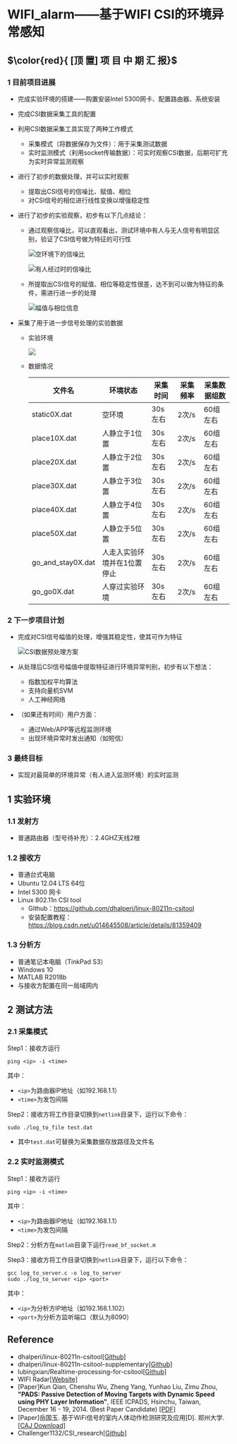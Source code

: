 # WIFI_alarm——基于WIFI CSI的环境异常感知

##  $\color{red}{ [顶 置] 项 目 中 期 汇 报}$

### 1 目前项目进展

- 完成实验环境的搭建——购置安装Intel 5300网卡、配置路由器、系统安装

- 完成CSI数据采集工具的配置

- 利用CSI数据采集工具实现了两种工作模式

  - 采集模式（将数据保存为文件）：用于采集测试数据
  - 实时监测模式（利用socket传输数据）：可实时观察CSI数据，后期可扩充为实时异常监测观察

- 进行了初步的数据处理，并可以实时观察

  - 提取出CSI信号的信噪比、赋值、相位
  - 对CSI信号的相位进行线性变换以增强稳定性

- 进行了初步的实验观察，初步有以下几点结论：

  - 通过观察信噪比，可以直观看出，测试环境中有人与无人信号有明显区别，验证了CSI信号做为特征的可行性

    ![空环境下的信噪比](C:\Users\54920\AppData\Roaming\Typora\typora-user-images\1575516167679.png)

    ![有人经过时的信噪比](C:\Users\54920\AppData\Roaming\Typora\typora-user-images\1575516309250.png)

  - 所提取出CSI信号的赋值、相位等稳定性很差，达不到可以做为特征的条件，需进行进一步的处理

    ![幅值与相位信息](C:\Users\54920\AppData\Roaming\Typora\typora-user-images\1575516462943.png)

- 采集了用于进一步信号处理的实验数据

  - 实验环境

    ![](C:\Users\54920\AppData\Roaming\Typora\typora-user-images\1575514639929.png)

  - 数据情况

    | 文件名            | 环境状态                    | 采集时间 | 采集频率 | 采集数据组数 |
    | ----------------- | --------------------------- | -------- | -------- | ------------ |
    | static0X.dat      | 空环境                      | 30s左右  | 2次/s    | 60组左右     |
    | place10X.dat      | 人静立于1位置               | 30s左右  | 2次/s    | 60组左右     |
    | place20X.dat      | 人静立于2位置               | 30s左右  | 2次/s    | 60组左右     |
    | place30X.dat      | 人静立于3位置               | 30s左右  | 2次/s    | 60组左右     |
    | place40X.dat      | 人静立于4位置               | 30s左右  | 2次/s    | 60组左右     |
    | place50X.dat      | 人静立于5位置               | 30s左右  | 2次/s    | 60组左右     |
    | go_and_stay0X.dat | 人走入实验环境并在1位置停止 | 30s左右  | 2次/s    | 60组左右     |
    | go_go0X.dat       | 人穿过实验环境              | 30s左右  | 2次/s    | 60组左右     |

### 2 下一步项目计划

- 完成对CSI信号幅值的处理，增强其稳定性，使其可作为特征

  ![CSI数据预处理方案](C:\Users\54920\AppData\Roaming\Typora\typora-user-images\1575515220180.png)

- 从处理后CSI信号幅值中提取特征进行环境异常判别，初步有以下想法：
  - 指数加权平均算法
  - 支持向量机SVM
  - 人工神经网络
- （如果还有时间）用户方面：
  - 通过Web/APP等远程监测环境
  - 出现环境异常时发出通知（如短信）

### 3 最终目标

- 实现对最简单的环境异常（有人进入监测环境）的实时监测







## 1 实验环境

### 1.1 发射方

- 普通路由器（型号待补充）：2.4GHZ天线2根

### 1.2 接收方

- 普通台式电脑
- Ubuntu 12.04 LTS 64位
- Intel 5300 网卡
- Linux 802.11n CSI tool
  - Github：https://github.com/dhalperi/linux-80211n-csitool
  - 安装配置教程：https://blog.csdn.net/u014645508/article/details/81359409

### 1.3 分析方

- 普通笔记本电脑（TinkPad S3）
- Windows 10
- MATLAB R2018b
- 与接收方配置在同一局域网内

## 2 测试方法

### 2.1 采集模式

Step1：接收方运行

```shell
ping <ip> -i <time>
```

其中：

- `<ip>`为路由器IP地址（如192.168.1.1）
- `<time>`为发包间隔

Step2：接收方将工作目录切换到`netlink`目录下，运行以下命令：

```shell
sudo ./log_to_file test.dat
```

- 其中`test.dat`可替换为采集数据存放路径及文件名

### 2.2 实时监测模式

Step1：接收方运行

```shell
ping <ip> -i <time>
```

其中：

- `<ip>`为路由器IP地址（如192.168.1.1）
- `<time>`为发包间隔

Step2：分析方在`matlab`目录下运行`read_bf_socket.m`

Step3：接收方将工作目录切换到`netlink`目录下，运行以下命令：

```shell
gcc log_to_server.c -o log_to_server
sudo ./log_to_server <ip> <port>
```

其中：

- `<ip>`为分析方IP地址（如192.168.1.102）
- `<port>`为分析方监听端口（默认为8090）



## Reference

- dhalperi/linux-80211n-csitool[[Github]](https://github.com/dhalperi/linux-80211n-csitool)
- dhalperi/linux-80211n-csitool-supplementary[[Github]](https://github.com/dhalperi/linux-80211n-csitool-supplementary)
- lubingxian/Realtime-processing-for-csitool[[Github]](https://github.com/lubingxian/Realtime-processing-for-csitool)
- WIFI Radar[[Website]](http://tns.thss.tsinghua.edu.cn/wifiradar/index_chi.html)
- [Paper]Kun Qian, Chenshu Wu, Zheng Yang, Yunhao Liu, Zimu Zhou, **"PADS: Passive Detection of Moving Targets with Dynamic Speed using PHY Layer Information"**, IEEE ICPADS, Hsinchu, Taiwan, December 16 - 19, 2014. (Best Paper Candidate) [[PDF]](http://tns.thss.tsinghua.edu.cn/~cswu/papers/ICPADS14_PADS_paper.pdf)
- [Paper]岳国玉. 基于WiFi信号的室内人体动作检测研究及应用[D]. 郑州大学.[[CAJ Download]](http://search.cnki.net/down/default.aspx?filename=1018107902.nh&dbcode=CMFD&year=2018&dflag=cajdown)
- Challenger1132/CSI_research[[Github]](https://github.com/Challenger1132/CSI_research)